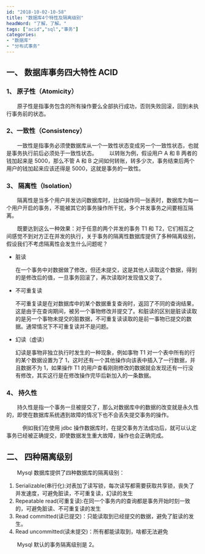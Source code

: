 ```yaml
---
id: "2018-10-02-10-58"
title: "数据库4个特性及隔离级别"
headWord: "了解，了解。"
tags: ["acid","sql","事务"]
categories: 
- "数据库"
- "分布式事务"
---
```


## 一、 数据库事务四大特性 ACID

### 1、 原子性（Atomicity）

&emsp;&emsp;原子性是指事务包含的所有操作要么全部执行成功，否则失败回滚，回到未执行事务前的状态。

### 2、一致性（Consistency）

&emsp;&emsp;一致性是指事务必须使数据库从一个一致性状态变成另一个一致性状态，也就是事务执行前后必须处于一致性状态。
&emsp;&emsp;以转账为例，假设用户 A 和 B 两者的钱加起来是 5000，那么不管 A 和 B 之间如何转账，转多少次，事务结束后两个用户的钱加起来应该还得是 5000，这就是事务的一致性。

### 3、 隔离性（Isolation）

&emsp;&emsp;隔离性是当多个用户并发访问数据库时，比如操作同一张表时，数据库为每一个用户开启的事务，不能被其它的事务操作所干扰，多个并发事务之间要相互隔离。

&emsp;&emsp;既要达到这么一种效果：对于任意的两个并发的事务 T1 和 T2，它们相互之间感觉不到对方正在并发的执行，关于事务的隔离性数据库提供了多种隔离级别，假设我们不考虑隔离性会发生什么问题呢？

- 脏读

  在一个事务中对数据做了修改，但还未提交，这是其他人读取这个数据，得到的是修改后的值，一旦事务回滚了，再次读取时发现值又变了。

- 不可重复读

  不可重复读是在对数据库中的某个数据重复查询时，返回了不同的查询结果，这是由于在查询期间，被另一个事物修改并提交了。和脏读的区别是脏读读取的是另一个事物未提交的脏数据，不可重复读读取的是前一事物已提交的数据。通常情况下不可重复读并不是问题。

- 幻读（虚读）

  幻读是事物非独立执行时发生的一种现象，例如事物 T1 对一个表中所有的行的某个数据设置为了 1，这时还有一个其他操作向该表中插入了一行数据，并且数据不为 1，如果操作 T1 的用户查看刚刚修改的数据就会发现还有一行没有修改，其实这行是在修改操作完毕后新加入的一条数据。

### 4、 持久性

&emsp;&emsp;持久性是指一个事务一旦被提交了，那么对数据库中的数据的改变就是永久性的，即使在数据库系统遇到故障的情况下也不会丢失提交事务的操作。

&emsp;&emsp;&emsp;例如我们在使用 jdbc 操作数据库时，在提交事务方法成功后，就可以认定事务已经被正确提交，即使数据发生重大故障，操作也会正确完成。

## 二、 四种隔离级别

&emsp;&emsp;Mysql 数据库提供了四种数据库的隔离级别：

1. Serializable(串行化):对表加了读写锁，每次读写都需要获取共享锁，丧失了并发速度，可避免脏读，不可重复读，幻读的发生
2. Repeatable read(可重复读):在同一个事务内的查询都是事务开始时刻一致的，可避免脏读、不可重复读的发生
3. Read committed(读已提交)：只能读取到已经提交的数据，避免了脏读的发生。
4. Read uncommitted(读未提交)：所有都能读取到，啥都无法避免

&emsp;&emsp;Mysql 默认的事务隔离级别是 2。
